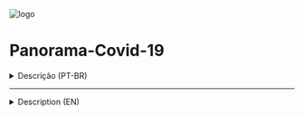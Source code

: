 ![logo](https://github.com/opaulosoares/Panorama-Covid-19/blob/2674eaa70ef7283bf30935ab8c0761808f81d63f/logo.png)
# Panorama-Covid-19

<details>
  <summary>
    Descrição (PT-BR)
  </summary>
  
---
  
**Panorama Covid** é um aplicativo feito em Java e Python. Sua proposta principal é informar e educar as pessoas sobre a pandemia atual do SarS-CoV-2 (COVID-19). Também é o projeto final da disciplina **SSC0103 - Programação Orientada a Objetos** na Universidade de São Paulo (ICMC - USP). O projeto foi construido para integrar na rotina as ferramentas relativas ao paradigma de orientação a objetos, bem como prover uma base aos estudantes de como funciona a divisão de tarefas e rotina de criação de uma aplicação completa.

## Estrutura
O aplicativo é composto principalmente por um _dashboard_ interativo, com três seções principais:
- Quando eu estarei sendo vacinado?
  - É possível consultar o calendário de vacinação de acordo com local e faixa etária disponibilizados, com o uso de APIs públicas que coletam dados oficiais sobre a vacinação.
- Estatísticas principais
  - O aplicativo proporciona uma seção com as principais estatísticas relacionadas à pandemia do novo coronavírus no Brasil.
- Notícias e reportagens
  - Na seção de notícias, é possível consultar as notícias mais recentes relacionadas ao novo coronavírus, de veículso de notícias públicos e confiáveis (como UOL e CNN). Com grande atenção a essa seção, é possível combater a propagação de _fake news_ através do seu uso.

## Instalação

Para efetuar a instalação das dependências do aplicativo, execute o script `install.bat` como administrador na pasta raiz do projeto.
  - As dependências envolvem Python 3.9.6 (64 bits) e os módulos da linguagem especificados no arquivo `environment.txt`. O processo de instalação é feito de maneira automática no script.

Após feito, execute o aplicativo através do script `RunApp.bat`, também na pasta raiz do projeto.

#### Tivemos um excelente tempo trabalhando juntos, obrigado a todos do time! :)

</details>

---

<details>
  <summary>
    Description (EN)
  </summary>
  
---
  
**Panorama Covid** is an app mainly made in Java and Python, which it's main purpose is to inform and educate people about the SarS-CoV-2 (also known as COVID-19) ongoing pandemic. It's also the final project of **Object Oriented Programming class (SSC0103)** at University of São Paulo - Brazil (ICMC-USP). The main project idea was to get used to OOP paradigmes, besides getting a brief impression of how it is to build an app from scratch.

### Main structure
The app has a main dashboard, that has three main sections:
- When am I going to be vaccinated?
  - It's a section of the app that uses public APIs that collects official data and predicts when the user is going to be vaccinated.
- Statistics
  - This section basically shows the most important statistics about Covid-19 in Brazil.
- News
  - This feature has a selection of trustable/reowned media content to make the user avoid contact with questionable sources and fake news.

## Installing + Running instructions

To install the requirements for the app, run the "install" `.bat` file (as administrator) in the root folder of the release `.zip` file.
  - The requirements includes Python 3.9.6 (64 bits) and the Python modules specified in the environment.txt. The process of installation is automized.
 
To run the app, run the `RunApp.bat` file in the root folder of the `.zip` file.

#### We did have a great time, thanks to everyone on the team! :)

---
  
</details>
